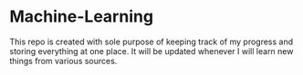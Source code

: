 # Machine-Learning

This repo is created with sole purpose of keeping track of my progress and storing everything at one place. It will be updated whenever I will learn new things from various sources. 
